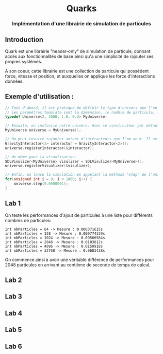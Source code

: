 
# <center>Quarks</center>

### <center>Implémentation d'une librairie de simulation de particules</center>

## Introduction

Quark est une librairie "header-only" de simulation de particule, donnant accès aux fonctionnalités de base ainsi qu'a une simplicité de rajouter ses propres systèmes. 

A son coeur, cette librairie est une collection de particule qui possèdent force, vitesse et position, et auxquelles on applique les force d'interactions données.

## Exemple d'utilisation :

```c++
// Tout d'abord, il est pratique de définir le type d'univers que l'on va utiliser, car on peut se retrouver à le ré-écrire plusieurs fois.
// les paramètres template sont la dimension, le nombre de particule, la longueur caractéristique et le rayon de coupe.
typedef Universe<2, 3000, 1.0, 0.2> MyUniverse;

// Ensuite, on instancie notre univers. Avec le constructeur par défaut, il va générer le nombre de particules demandés dans le cube [0, 1]^D .
MyUniverse universe = MyUniverse();

// On peut ensuite rajouter autant d'intéracteurs que l'on veut. Il existe des interacteurs par défaut, mais il est possible de créer ses propres interacteurs.
GravityInteractor<2> interactor = GravityInteractor<2>();
universe.registerInteractor(&interactor);

// de même pour la visualisation.
SDLVisulizer<MyUniverse> visulizer = SDLVisulizer<MyUniverse>();
universe.registerVisualizer(&visulizer);

// Enfin, on lance la simulation en appelant la méthode "step" de l'univers.
for(unsigned int i = 0; i < 1000; i++) {
    universe.step(0.0000001);
}

```

## Lab 1

On teste les performances d'ajout de particules à une liste pour différents nombres de particules:

    int nbParticles = 64 -> Mesure : 0.000371615s
    int nbParticles = 128 -> Mesure : 0.000774339s
    int nbParticles = 1024 -> Mesure : 0.00566584s
    int nbParticles = 2048 -> Mesure : 0.0103812s
    int nbParticles = 4096 -> Mesure : 0.0159918s
    int nbParticles = 32768 -> Mesure : 0.0683438s

On commence ainsi à avoir une véritable différence de performances pour 2048 particules en 
arrivant au centième de seconde de temps de calcul. 

## Lab 2
## Lab 3
## Lab 4
## Lab 5
## Lab 6
